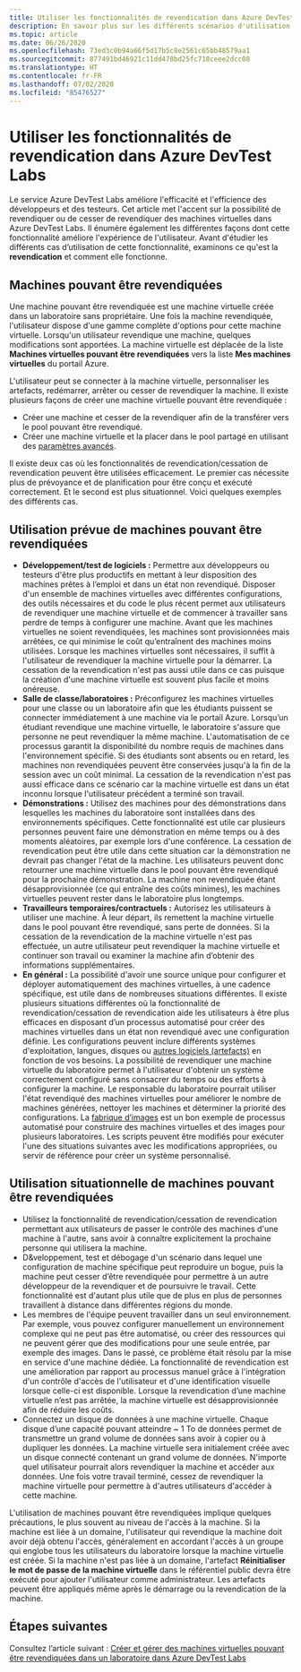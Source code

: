 ```yaml
---
title: Utiliser les fonctionnalités de revendication dans Azure DevTest Labs | Microsoft Docs
description: En savoir plus sur les différents scénarios d'utilisation des fonctionnalités de revendication/cessation de revendication d'Azure DevTest Labs
ms.topic: article
ms.date: 06/26/2020
ms.openlocfilehash: 73ed3c0b94a66f5d17b5c8e2561c65bb48579aa1
ms.sourcegitcommit: 877491bd46921c11dd478bd25fc718ceee2dcc08
ms.translationtype: HT
ms.contentlocale: fr-FR
ms.lasthandoff: 07/02/2020
ms.locfileid: "85476527"
---
```

# <a name="use-claim-capabilities-in-azure-devtest-labs"></a>Utiliser les fonctionnalités de revendication dans Azure DevTest Labs
Le service Azure DevTest Labs améliore l'efficacité et l'efficience des développeurs et des testeurs. Cet article met l'accent sur la possibilité de revendiquer ou de cesser de revendiquer des machines virtuelles dans Azure DevTest Labs. Il énumère également les différentes façons dont cette fonctionnalité améliore l'expérience de l'utilisateur. Avant d'étudier les différents cas d’utilisation de cette fonctionnalité, examinons ce qu'est la **revendication** et comment elle fonctionne.

## <a name="claimable-machines"></a>Machines pouvant être revendiquées
Une machine pouvant être revendiquée est une machine virtuelle créée dans un laboratoire sans propriétaire. Une fois la machine revendiquée, l'utilisateur dispose d'une gamme complète d'options pour cette machine virtuelle. Lorsqu'un utilisateur revendique une machine, quelques modifications sont apportées. La machine virtuelle est déplacée de la liste **Machines virtuelles pouvant être revendiquées** vers la liste **Mes machines virtuelles** du portail Azure. 

L'utilisateur peut se connecter à la machine virtuelle, personnaliser les artefacts, redémarrer, arrêter ou cesser de revendiquer la machine. Il existe plusieurs façons de créer une machine virtuelle pouvant être revendiquée :

- Créer une machine et cesser de la revendiquer afin de la transférer vers le pool pouvant être revendiqué. 
- Créer une machine virtuelle et la placer dans le pool partagé en utilisant des [paramètres avancés](https://azure.microsoft.com/updates/azure-devtest-labs-claim-lab-vms-from-a-shared-pool/).

Il existe deux cas où les fonctionnalités de revendication/cessation de revendication peuvent être utilisées efficacement. Le premier cas nécessite plus de prévoyance et de planification pour être conçu et exécuté correctement. Et le second est plus situationnel. Voici quelques exemples des différents cas.

## <a name="designed-use-of-claimable-machines"></a>Utilisation prévue de machines pouvant être revendiquées

- **Développement/test de logiciels :** Permettre aux développeurs ou testeurs d'être plus productifs en mettant à leur disposition des machines prêtes à l’emploi et dans un état non revendiqué. Disposer d'un ensemble de machines virtuelles avec différentes configurations, des outils nécessaires et du code le plus récent permet aux utilisateurs de revendiquer une machine virtuelle et de commencer à travailler sans perdre de temps à configurer une machine. Avant que les machines virtuelles ne soient revendiquées, les machines sont provisionnées mais arrêtées, ce qui minimise le coût qu’entraînent des machines moins utilisées. Lorsque les machines virtuelles sont nécessaires, il suffit à l'utilisateur de revendiquer la machine virtuelle pour la démarrer. La cessation de la revendication n'est pas aussi utile dans ce cas puisque la création d'une machine virtuelle est souvent plus facile et moins onéreuse.
- **Salle de classe/laboratoires :** Préconfigurez les machines virtuelles pour une classe ou un laboratoire afin que les étudiants puissent se connecter immédiatement à une machine via le portail Azure.  Lorsqu’un étudiant revendique une machine virtuelle, le laboratoire s'assure que personne ne peut revendiquer la même machine. L'automatisation de ce processus garantit la disponibilité du nombre requis de machines dans l'environnement spécifié. Si des étudiants sont absents ou en retard, les machines non revendiquées peuvent être conservées jusqu'à la fin de la session avec un coût minimal. La cessation de la revendication n'est pas aussi efficace dans ce scénario car la machine virtuelle est dans un état inconnu lorsque l'utilisateur précédent a terminé son travail.
- **Démonstrations :** Utilisez des machines pour des démonstrations dans lesquelles les machines du laboratoire sont installées dans des environnements spécifiques. Cette fonctionnalité est utile car plusieurs personnes peuvent faire une démonstration en même temps ou à des moments aléatoires, par exemple lors d'une conférence. La cessation de revendication peut être utile dans cette situation car la démonstration ne devrait pas changer l'état de la machine. Les utilisateurs peuvent donc retourner une machine virtuelle dans le pool pouvant être revendiqué pour la prochaine démonstration. La machine non revendiquée étant désapprovisionnée (ce qui entraîne des coûts minimes), les machines virtuelles peuvent rester dans le laboratoire plus longtemps.
- **Travailleurs temporaires/contractuels :** Autorisez les utilisateurs à utiliser une machine. À leur départ, ils remettent la machine virtuelle dans le pool pouvant être revendiqué, sans perte de données. Si la cessation de la revendication de la machine virtuelle n'est pas effectuée, un autre utilisateur peut revendiquer la machine virtuelle et continuer son travail ou examiner la machine afin d’obtenir des informations supplémentaires.
- **En général :** La possibilité d'avoir une source unique pour configurer et déployer automatiquement des machines virtuelles, à une cadence spécifique, est utile dans de nombreuses situations différentes. Il existe plusieurs situations différentes où la fonctionnalité de revendication/cessation de revendication aide les utilisateurs à être plus efficaces en disposant d’un processus automatisé pour créer des machines virtuelles dans un état non revendiqué avec une configuration définie. Les configurations peuvent inclure différents systèmes d'exploitation, langues, disques ou [autres logiciels (artefacts)](devtest-lab-artifact-author.md) en fonction de vos besoins. La possibilité de revendiquer une machine virtuelle du laboratoire permet à l'utilisateur d'obtenir un système correctement configuré sans consacrer du temps ou des efforts à configurer la machine. Le responsable du laboratoire pourrait utiliser l'état revendiqué des machines virtuelles pour améliorer le nombre de machines générées, nettoyer les machines et déterminer la priorité des configurations. La [fabrique d’images](image-factory-create.md) est un bon exemple de processus automatisé pour construire des machines virtuelles et des images pour plusieurs laboratoires. Les scripts peuvent être modifiés pour exécuter l'une des situations suivantes avec les modifications appropriées, ou servir de référence pour créer un système personnalisé.

## <a name="situational-use-of-claimable-machines"></a>Utilisation situationnelle de machines pouvant être revendiquées

- Utilisez la fonctionnalité de revendication/cessation de revendication permettant aux utilisateurs de passer le contrôle des machines d'une machine à l'autre, sans avoir à connaître explicitement la prochaine personne qui utilisera la machine.
- D&veloppement, test et débogage d'un scénario dans lequel une configuration de machine spécifique peut reproduire un bogue, puis la machine peut cesser d’être revendiquée pour permettre à un autre développeur de la revendiquer et de poursuivre le travail. Cette fonctionnalité est d'autant plus utile que de plus en plus de personnes travaillent à distance dans différentes régions du monde. 
- Les membres de l'équipe peuvent travailler dans un seul environnement. Par exemple, vous pouvez configurer manuellement un environnement complexe qui ne peut pas être automatisé, ou créer des ressources qui ne peuvent gérer que des modifications pour une seule entrée, par exemple des images. Dans le passé, ce problème était résolu par la mise en service d'une machine dédiée. La fonctionnalité de revendication est une amélioration par rapport au processus manuel grâce à l'intégration d'un contrôle d'accès de l'utilisateur et d'une identification visuelle lorsque celle-ci est disponible. Lorsque la revendication d’une machine virtuelle n’est pas arrêtée, la machine virtuelle est désapprovisionnée afin de réduire les coûts.
- Connectez un disque de données à une machine virtuelle. Chaque disque d’une capacité pouvant atteindre ~ 1 To de données permet de transmettre un grand volume de données sans avoir à copier ou à dupliquer les données. La machine virtuelle sera initialement créée avec un disque connecté contenant un grand volume de données.  N'importe quel utilisateur pourrait alors revendiquer la machine et accéder aux données. Une fois votre travail terminé, cessez de revendiquer la machine virtuelle pour permettre à d'autres utilisateurs d'accéder à cette machine.

L'utilisation de machines pouvant être revendiquées implique quelques précautions, le plus souvent au niveau de l'accès à la machine. Si la machine est liée à un domaine, l'utilisateur qui revendique la machine doit avoir déjà obtenu l'accès, généralement en accordant l'accès à un groupe qui englobe tous les utilisateurs du laboratoire lorsque la machine virtuelle est créée. Si la machine n'est pas liée à un domaine, l'artefact **Réinitialiser le mot de passe de la machine virtuelle** dans le référentiel public devra être exécuté pour ajouter l'utilisateur comme administrateur.  Les artefacts peuvent être appliqués même après le démarrage ou la revendication de la machine.

## <a name="next-steps"></a>Étapes suivantes
Consultez l’article suivant : [Créer et gérer des machines virtuelles pouvant être revendiquées dans un laboratoire dans Azure DevTest Labs](devtest-lab-add-claimable-vm.md)

